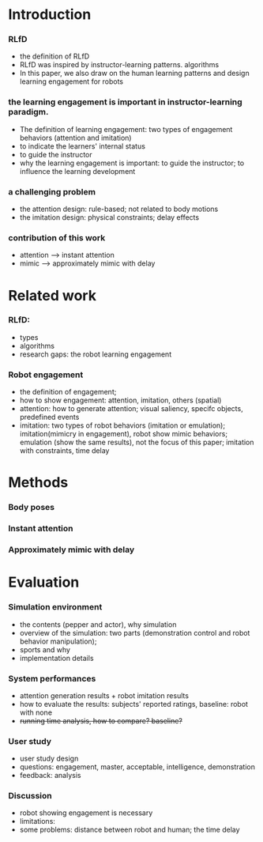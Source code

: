 # Introduction

### RLfD
* the definition of RLfD
* RLfD was inspired by instructor-learning patterns. algorithms 
* In this paper, we also draw on the human learning patterns and design learning engagement for robots

### the learning engagement is important in instructor-learning paradigm. 
* The definition of learning engagement: two types of engagement behaviors (attention and imitation)
* to indicate the learners' internal status
* to guide the instructor
* why the learning engagement is important: to guide the instructor; to influence the learning development

### a challenging problem
* the attention design: rule-based; not related to body motions
* the imitation design: physical constraints; delay effects

### contribution of this work
* attention --> instant attention
* mimic --> approximately mimic with delay

# Related work
### RLfD: 
* types
* algorithms
* research gaps: the robot learning engagement

### Robot engagement
* the definition of engagement; 
* how to show engagement: attention, imitation, others (spatial)
* attention: how to generate attention; visual saliency, specifc objects, predefined events
* imitation: two types of robot behaviors (imitation or emulation); imitation(mimicry in engagement), robot show mimic behaviors; emulation (show the same results), not the focus of this paper; imitation with constraints, time delay

# Methods
### Body poses
### Instant attention
### Approximately mimic with delay

# Evaluation
### Simulation environment
* the contents (pepper and actor), why simulation
* overview of the simulation: two parts (demonstration control and robot behavior manipulation); 
* sports and why
* implementation details

### System performances
* attention generation results + robot imitation results
* how to evaluate the results: subjects' reported ratings, baseline: robot with none
* ~~running time analysis, how to compare? baseline?~~

### User study
* user study design
* questions: engagement, master, acceptable, intelligence, demonstration
* feedback: analysis

### Discussion
* robot showing engagement is necessary
* limitations:
* some problems: distance between robot and human; the time delay
